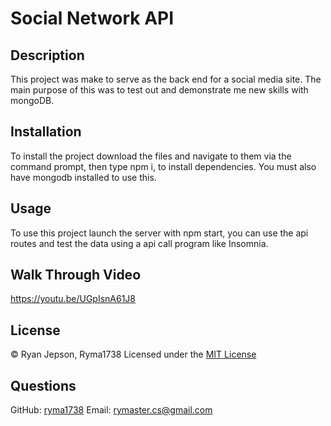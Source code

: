 # Social Network API
##  Description
This project was make to serve as the back end for a social media site. The main purpose of this was to test out and demonstrate me new skills with mongoDB.


## Installation
To install the project download the files and navigate to them via the command prompt, then type npm i, to install dependencies. You must also have mongodb installed to use this.

## Usage
To use this project launch the server with npm start, you can use the api routes and test the data using a api call program like Insomnia.

## Walk Through Video
https://youtu.be/UGpIsnA61J8

## License

© Ryan Jepson, Ryma1738
Licensed under the [MIT License](LICENSE)
        

## Questions
GitHub: [ryma1738](https://github.com/ryma1738)
Email: <rymaster.cs@gmail.com>
